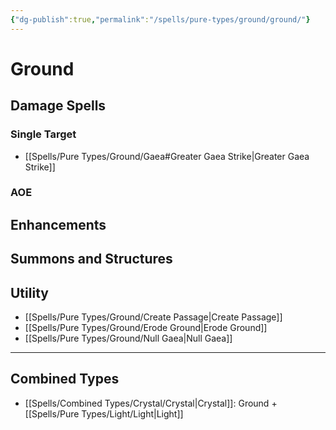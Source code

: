 ```yaml
---
{"dg-publish":true,"permalink":"/spells/pure-types/ground/ground/"}
---
```


# Ground
## Damage Spells

### Single Target
- [[Spells/Pure Types/Ground/Gaea#Greater Gaea Strike\|Greater Gaea Strike]]
### AOE

## Enhancements

## Summons and Structures

## Utility
- [[Spells/Pure Types/Ground/Create Passage\|Create Passage]]
- [[Spells/Pure Types/Ground/Erode Ground\|Erode Ground]]
- [[Spells/Pure Types/Ground/Null Gaea\|Null Gaea]]

- - -
## Combined Types
- [[Spells/Combined Types/Crystal/Crystal\|Crystal]]: Ground + [[Spells/Pure Types/Light/Light\|Light]]